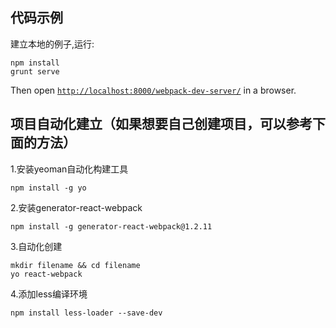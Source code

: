 ## 代码示例

建立本地的例子,运行:
```
npm install
grunt serve
```

Then open [`http://localhost:8000/webpack-dev-server/`](http://localhost:8000/webpack-dev-server/) in a browser.



## 项目自动化建立（如果想要自己创建项目，可以参考下面的方法）
1.安装yeoman自动化构建工具
```
npm install -g yo
```
2.安装generator-react-webpack
```
npm install -g generator-react-webpack@1.2.11
```
3.自动化创建
```
mkdir filename && cd filename
yo react-webpack 
```
4.添加less编译环境
```
npm install less-loader --save-dev
```
